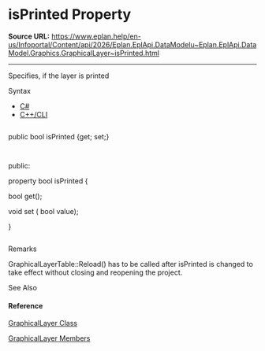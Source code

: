 # isPrinted Property

**Source URL:** https://www.eplan.help/en-us/Infoportal/Content/api/2026/Eplan.EplApi.DataModelu~Eplan.EplApi.DataModel.Graphics.GraphicalLayer~isPrinted.html

---

Specifies, if the layer is printed

Syntax

- [C#](#i-syntax-CS)
- [C++/CLI](#i-syntax-CPP2005)

```
```
public bool isPrinted {get; set;}
```
```

```
```
public:
property bool isPrinted {
   bool get();
   void set (    bool value);
}
```
```

Remarks

GraphicalLayerTable::Reload() has to be called after isPrinted is changed to take effect without closing and reopening the project.



See Also

#### Reference

[GraphicalLayer Class](Eplan.EplApi.DataModelu~Eplan.EplApi.DataModel.Graphics.GraphicalLayer.html)
  
[GraphicalLayer Members](Eplan.EplApi.DataModelu~Eplan.EplApi.DataModel.Graphics.GraphicalLayer_members.html)